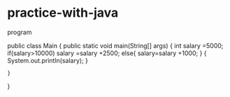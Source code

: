 # practice-with-java
program

public class Main
{
	public static void main(String[] args) {
	    int salary =5000;
	    if(salary>10000)
	    salary =salary +2500;
	    else{
	        salary=salary +1000;
	    }
	    {
	        System.out.println(salary);
	    }
	
	}
}
